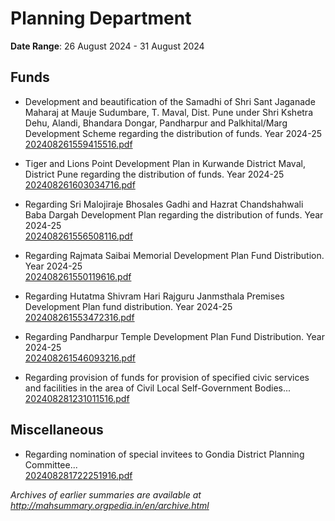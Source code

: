 # Planning Department

**Date Range**: 26 August 2024 - 31 August 2024


## Funds
- Development and beautification of the Samadhi of Shri Sant Jaganade Maharaj at Mauje Sudumbare, T. Maval, Dist. Pune under Shri Kshetra Dehu, Alandi, Bhandara Dongar, Pandharpur and Palkhital/Marg Development Scheme regarding the distribution of funds. Year 2024-25\
  [202408261559415516.pdf](https://gr.maharashtra.gov.in/Site/Upload/Government%20Resolutions/English/202408261559415516.pdf)

- Tiger and Lions Point Development Plan in Kurwande District Maval, District Pune regarding the distribution of funds. Year 2024-25\
  [202408261603034716.pdf](https://gr.maharashtra.gov.in/Site/Upload/Government%20Resolutions/English/202408261603034716.pdf)

- Regarding Sri Malojiraje Bhosales Gadhi and Hazrat Chandshahwali Baba Dargah Development Plan regarding the distribution of funds. Year 2024-25\
  [202408261556508116.pdf](https://gr.maharashtra.gov.in/Site/Upload/Government%20Resolutions/English/202408261556508116.pdf)

- Regarding Rajmata Saibai Memorial Development Plan Fund Distribution. Year 2024-25\
  [202408261550119616.pdf](https://gr.maharashtra.gov.in/Site/Upload/Government%20Resolutions/English/202408261550119616.pdf)

- Regarding Hutatma Shivram Hari Rajguru Janmsthala Premises Development Plan fund distribution. Year 2024-25\
  [202408261553472316.pdf](https://gr.maharashtra.gov.in/Site/Upload/Government%20Resolutions/English/202408261553472316.pdf)

- Regarding Pandharpur Temple Development Plan Fund Distribution. Year 2024-25\
  [202408261546093216.pdf](https://gr.maharashtra.gov.in/Site/Upload/Government%20Resolutions/English/202408261546093216.pdf)

- Regarding provision of funds for provision of specified civic services and facilities in the area of Civil Local Self-Government Bodies...\
  [202408281231011516.pdf](https://gr.maharashtra.gov.in/Site/Upload/Government%20Resolutions/English/202408281231011516.pdf)

## Miscellaneous
- Regarding nomination of special invitees to Gondia District Planning Committee...\
  [202408281722251916.pdf](https://gr.maharashtra.gov.in/Site/Upload/Government%20Resolutions/English/202408281722251916.pdf)


*Archives of earlier summaries are available at http://mahsummary.orgpedia.in/en/archive.html*